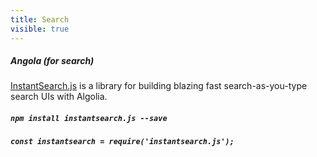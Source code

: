 ```yaml
---
title: Search
visible: true
---
```



<h5 class="mt-4">Angola (for search)</h5>
<p><a href="https://community.algolia.com/instantsearch.js/v2/guides/usage.html">InstantSearch.js</a> is a library for building blazing fast search-as-you-type search UIs with Algolia.</p>

<div class="highlight mt-4 p-3">
<h5><code>npm install instantsearch.js --save</code></h5> 
</div>

<div class="highlight mt-4 p-3">
<h5><code>const instantsearch = require('instantsearch.js');</code></h5> 
</div>